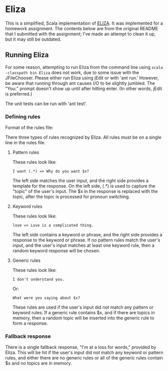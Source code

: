 # Eliza

This is a simplified, Scala implementation of [ELIZA](http://en.wikipedia.org/wiki/ELIZA).  It was implemented for a homework assignment.  The contents below are from the original README that I submitted with the assignment; I've made an attempt to clean it up, but it may still be outdated.

## Running Eliza

For some reason, attempting to run Eliza from the command line using `scala -classpath bin Eliza`
does not work, due to some issue with the JFileChooser.  Please either run
Eliza using jEdit or with 'ant run.'  However, be aware that running through
ant causes I/O to be slightly jumbled.  The "You:" prompt doesn't show up until
after hitting enter.  (In other words, jEdit is preferred.)

The unit tests can be run with 'ant test'.

### Defining rules

Format of the rules file:

There three types of rules recognized by Eliza.  All rules must be on a single
line in the rules file.

1.  Pattern rules

    These rules look like:

        I want (.*) => Why do you want $x?

    The left side matches the user input, and the right side provides a template for the response.  On the left side, (.*) is used to capture the "topic" of the user's input.  The $x in the response is replaced with the topic, after the topic is processed for pronoun switching.

2.  Keyword rules

    These rules look like:

        love => Love is a complicated thing.

    The left side contains a keyword or phrase, and the right side provides a response to the keyword or phrase.  If no pattern rules match the user's input, and the user's input matches at least one keyword rule, then a random keyword response will be chosen.

3.  Generic rules

    These rules look like:

        I don't understand you.

    Or:

        What were you saying about $x?

    These rules are used if the user's input did not match any pattern or keyword rules.  If a generic rule contains $x, and if there are topics in memory, then a random topic will be inserted into the generic rule to form a response.

### Fallback response

There is a single fallback response, "I'm at a loss for words," provided by Eliza.  This will be hit if the user's input did not match any keyword or pattern rules, and either there are no generic rules or all of the generic rules contain $x and no topics are in memory.
